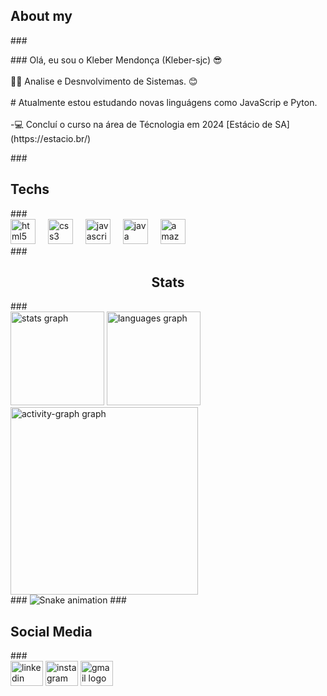 <h2 align="left">About my</h2>
###
<p align="left">
### Olá, eu sou o Kleber Mendonça (Kleber-sjc) 😎<br><br>🧑‍🎓 Analise e Desnvolvimento de Sistemas. 😊<br><br># Atualmente estou estudando novas linguágens como JavaScrip e Pyton.<br><br>-💻 Concluí o curso na área de Técnologia em 2024  [Estácio de SA](https://estacio.br/)</p>
###
<h2 align="left">Techs</h2>
###
<br clear="both">

<div align="left">
  <img src="https://cdn.jsdelivr.net/gh/devicons/devicon/icons/html5/html5-plain-wordmark.svg" height="40" alt="html5 logo"  />
  <img width="12" />
  <img src="https://cdn.jsdelivr.net/gh/devicons/devicon/icons/css3/css3-plain-wordmark.svg" height="40" alt="css3 logo"  />
  <img width="12" />
  <img src="https://cdn.jsdelivr.net/gh/devicons/devicon/icons/javascript/javascript-plain.svg" height="40" alt="javascript logo"  />
  <img width="12" />
  <img src="https://cdn.jsdelivr.net/gh/devicons/devicon/icons/java/java-original-wordmark.svg" height="40" alt="java logo"  />
  <img width="12" />
  <img src="https://skillicons.dev/icons?i=aws" height="40" alt="amazonwebservices logo"  />
</div>
###
<br clear="both">

<h2 align="center">Stats</h2>
###
<br clear="both">

<div align="left">
  <img src="https://github-readme-stats.vercel.app/api?username=Kleber-sjc&hide_title=false&hide_rank=false&show_icons=true&include_all_commits=true&count_private=true&disable_animations=false&theme=github_dark&locale=en&hide_border=false&order=1" height="150" alt="stats graph"  />
  <img src="https://github-readme-stats.vercel.app/api/top-langs?username=Kleber-sjc&locale=en&hide_title=false&layout=compact&card_width=320&langs_count=5&theme=github_dark&hide_border=false&order=2" height="150" alt="languages graph"  />
  <img src="https://github-readme-activity-graph.vercel.app/graph?username=Kleber-sjc&radius=16&theme=github-dark&area=true&order=5&hide_border=false&hide_title=false" height="300" alt="activity-graph graph"  />
</div>
###
<img src="https://raw.githubusercontent.com/Kleber-sjc/Kleber-sjc/output/snake.svg" alt="Snake animation" />
###
<h2 align="left">Social Media</h2>
###
<div align="left">
  <img src="https://raw.githubusercontent.com/maurodesouza/profile-readme-generator/master/src/assets/icons/social/linkedin/default.svg" width="52" height="40" alt="linkedin logo"  />
  <img src="https://raw.githubusercontent.com/maurodesouza/profile-readme-generator/master/src/assets/icons/social/instagram/default.svg" width="52" height="40" alt="instagram logo"  />
  <img src="https://raw.githubusercontent.com/maurodesouza/profile-readme-generator/master/src/assets/icons/social/gmail/default.svg" width="52" height="40" alt="gmail logo"  />
</div>

###
